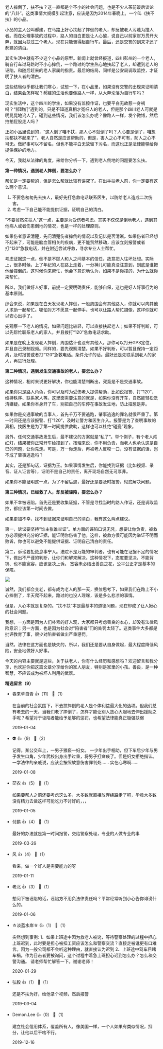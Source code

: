 老人摔倒了，扶不扶？这一直都是个不小的社会问题，也是不少人茶前饭后谈论的“八卦”。这类事情大规模引起注意，应该是因为2014年春晚上，一个叫《扶不扶》的小品。

小品的主人公叫郝建，在马路上好心扶起了摔倒的老人，却反被老人污蔑为撞人者。而在处理事故的过程中，路人的自白更是让人心酸，说自己以前家财万贯开大奔，就因为扶过三个老人，现在只能骑得起自行车。最后，还是交警的到来才还了郝建的清白。

其实生活中就有不少这个小品的原型。新闻上就曾经报道，四川彭州的一个老人，骑自行车过马路时不小心摔倒，一个路过的学生热心地扶起了老人，却遭到老人的诬陷，和随后赶来的老人家属的指责。最后的结局，同样是公安局调取监控，才证明了扶人者的清白。

这些结局似乎都让我们寒心，试想一下，在小品里，如果没有交警的出现来证明清白，结果会怎样呢？郝建的生活也要像路人一样，从大奔沦落为自行车吗？

现实生活中，这个四川的学生，如果没有监控作证，也要平白无故惹一身祸吗？“郝建们”遇到的，只是不知道真相才冤枉人的老人，但是那个四川老人可就是明晃晃地讹人了。碰到这些情况，我们该怎么办呢？像路人一样，发个微博，然后拍拍屁股走人吗？

正如小品里说到的，“这人倒了咱不扶，那人心不就倒了吗？人心要是倒了，咱想扶都扶不起来了”。老人自然是应该帮助的，但是，害人之心不可有，防人之心不可无。做好事可以不留名，但也不能平白无故留下污名，而这也正是法律能够给你提供保护的地方。

今天，我就从法律的角度，来给你分析一下，遇到老人倒地的问题要怎么扶。

**第一种情况，遇到老人摔倒，要怎么办？**

帮忙是一定要帮的，但是怎么帮就比较有讲究了。在出手扶老人前，你一定要有这么两个意识。

1. 不要急匆匆先去扶人，最好先打急救电话联系医生，以防给老人造成二次伤害。
2. 考虑一下自己能不能提供证据，证明自己的清白。

“不要贸然先扶人”这一点，主要是为受伤者考虑。其实不仅仅是倒地老人，遇到其他病人或者伤患倒地的情况，也是一样的处理原则。

如果伤者意识清楚，先问清楚伤者摔倒的情况以及记忆是否清晰。如果伤者已经想不起来了，可能是脑血管相关的疾病，更不能贸然移动，应该立刻报警或者打“120”急救电话，并在附近尝试呼救，寻求专业人士帮忙。

考虑证据这一点，倒不是不顾人和人之间基本的信任，故意把人往坏处想。实际上，很多时候，上了年纪的人在路上走着，一分神儿可能真没注意到，到底是谁把他给撞倒的。这时候你来帮忙，他会下意识地认为，如果不是你撞的，为什么就你来帮忙。

所以，我们做好人好事，前提一定要明确责任，能够自保，这也是好人好事行为的基本原则。

综合来说，如果是在白天发现老人摔倒，一般周围会有其他路人，你就可以向其他人求助一起帮忙。哪怕对方不愿意一起伸手，也可以让路人帮忙摄像，这样你就可以安心出手了。

先观察一下老人的情况，如果问题比较轻，可以直接扶起老人；如果不好判断，可以先帮忙联系老人的家人，并且拨打“120”急救电话求助。

如果是在晚上发现老人摔倒，周围估计也没有其他人，那你可以打开GPS定位，并且自己录制视频。同样的，要先观察清楚，如果不好判断，可以暂且保持一定距离，及时报警或者打“120”急救电话。条件允许的话，最好还是先联系到老人的家人，再进行处理。

**第二种情况，遇到发生交通事故的老人，要怎么办？**

这种情况，相对来说更好解决，你也能清楚判断出，究竟是不是交通事故。

如果你只是路人角色，你可以及时为受伤老人提供帮助，比如说报警、打“120”、维持秩序、联系家人等。这里面需要注意的就是，如果你没有开车，自然能轻松洗清嫌疑。如果你本身开了车，别把自己的车停在事故发生地，防止招惹是非。

如果你是交通事故的当事人，首先千万不要逃跑，肇事逃逸的罪名就很严重了。第一时间还是应该报警、打“120”，及时让警方和医生介入。报警是为了查明事故的真相，找医生是为了第一时间提供救助，这样也可以杜绝“碰瓷”现象。

另外，任何交通事故发生后，最不建议的方案就是“私了”。举个例子，有个老人闯红灯，结果被你正常开车给撞到了。按理来说，你不用负责，而老人也承认这是自已的问题，让你先走。可是，万一你走后，再被老人反咬一口，没有证据的话，岂不成了肇事逃逸吗？

其实，还是那句话，证据为王。如果事情发生后，你能找到证据（比如视频、录音、证人证言等），证明不是自己的责任，离开现场自然无可厚非。

如果你不能证明这一点，为了不留后患，最好还是要及时报警，彻底解决问题。

**第三种情况，已经救了人，却反被诬陷，要怎么办？**

如果不幸被诬陷，首先还是要收集证据，不管是寻找当时的路人作证，还是调取监控，都应该第一时间去做。

如果更加不幸，找不到证据来证明自己的清白，我有这么两点建议。

第一，诉讼要坚持“谁主张谁举证”。单方面的诬陷口说无凭，想要让你负责，被救方必须提供充分的证据，能证明你伤害了他。这样，被救方很可能因为举证不明而败诉，你也可以避免不能提供证据、证明自己清白的责任。

第二，诉讼要拒绝息事宁人。法院不是万能的审判者，也有可能在证据不足的情况下，做出不严谨的判断，让你们和解来解决。这种情况下，态度要坚决，不能背锅、也不能宽容，应该坚决上诉。 宽容未必结出善良之花，公平公正才是基本的保障。

![](https://static001.geekbang.org/resource/image/3e/16/3e31439dd41b731d0cd0449f99b1a616.jpg?wh=1142%2A907)

诚然，我们都会变老，都有成为老人的那一天，换位思考下，如果我们在路上不小心摔倒了，半天爬不起来，路过的也没人理睬，该是多么悲凉的事情。

但是，人心本就是复杂的。“扶不扶”本是最基本的道德问题，现在却成了让人揪心的社会问题。

我想，一方面是因为人们朴素的好人观，大家都只考虑善良的本心，却没有法律风险意识；另一方面，也是因为社会对“陷害者”们的处罚太轻了。这类事件大多都是批评教育了事，很少对陷害者做出严重惩罚。

当然，法律在这方面也是缺失的，所以，我们还是要从自身做起，最大程度降低风险，安全地做好人好事。

今天的内容主要就是这些，关于扶老人，你有什么经历和感想吗？欢迎留言和我分享，也欢迎你把这篇文章分享给你的家人朋友，特别是家里的小孩。善良，是一种智慧，不应该成为被坏人利用的武器。
<div><strong>精选留言（9）</strong></div><ul>
<li><span>春来草自青</span> 👍（11） 💬（1）<p>在当前的社会氛围下，不去扶摔倒的老人是个体利益最大化的选项。但我们总有老去的一天，当我们老了摔倒了，怎样才能让别人放心大胆地去伸出援助之手呢？希望对于诬陷者能给予足够的惩罚，也希望法律能真正锄强扶弱</p>2019-01-04</li><br/><li><span>👽</span> 👍（9） 💬（2）<p>记得。某公交车上，一男子猥亵一妇女。
一少年出手相助，但下车后少年与男子发生口角，少年武校出身出手过重，将男子打瘫痪了。但是妇女拒绝指认。
一学法律的亲戚说，应该会按照故意伤害罪判处…… 实在心寒啊……</p>2019-01-08</li><br/><li><span>茫农</span> 👍（5） 💬（1）<p>如果要帮人之前还要考虑这么多，大多数就直接放弃绕路走了吧，毕竟大多数没有精力去做这样可能吃力不讨好的，，，</p>2019-01-05</li><br/><li><span>付鹏</span> 👍（4） 💬（1）<p>最好的办法就是第一时间报警，交给警察处理，专业的人做专业的事</p>2019-03-26</li><br/><li><span>风</span> 👍（4） 💬（1）<p>看来，做一个好人是需要能力的呀</p>2019-01-11</li><br/><li><span>老北</span> 👍（3） 💬（1）<p>想问下被诬陷的话，诬陷方不用负法律责任吗？平常经常听到小心告你诽谤什么的。</p>2019-01-06</li><br/><li><span>☆淡蓝水岸☆</span> 👍（1） 💬（1）<p>突然想到事例:
1、如果上班途中因为救老人被讹，等待警察处理的过程中担心上班迟到，此时要是担心被扣工资应该怎么和警察交流？直接走被讹更有口难言。因为一般公司都不会听这种理由，就直接认为迟到
2、上班途中驾车目睹车祸，作为目击者要被询问，这个过程中着急上班担心迟到怎么办？怎么和交警沟通。
请老师帮忙解答一下。谢谢老师！</p>2020-01-29</li><br/><li><span>弘毅</span> 👍（1） 💬（1）<p>还是不扶为好，给他录个视频，然后报警</p>2019-03-04</li><br/><li><span>Demon.Lee</span> 👍（0） 💬（1）<p>建立社会信用体系，覆盖所有人，像美国一样，一个人如果有类似情况，扣分，让他以后干啥不行。</p>2019-12-16</li><br/>
</ul>